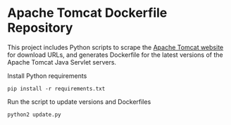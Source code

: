 # Apache Tomcat Dockerfile Repository

This project includes Python scripts to scrape the [Apache Tomcat website](http://tomcat.apache.org/) for download URLs, and 
generates Dockerfile for the latest versions of the Apache Tomcat Java Servlet servers.
 

Install Python requirements
    
    pip install -r requirements.txt
    
Run the script to update versions and Dockerfiles
    
    python2 update.py
    
  
